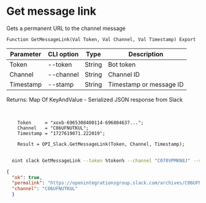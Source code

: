 ﻿---
sidebar_position: 6
---

# Get message link
 Gets a permanent URL to the channel message



`Function GetMessageLink(Val Token, Val Channel, Val Timestamp) Export`

  | Parameter | CLI option | Type | Description |
  |-|-|-|-|
  | Token | --token | String | Bot token |
  | Channel | --channel | String | Channel ID |
  | Timestamp | --stamp | String | Timestamp or message ID |

  
  Returns:  Map Of KeyAndValue - Serialized JSON response from Slack

<br/>




```bsl title="Code example"
    Token     = "xoxb-6965308400114-696804637...";
    Channel   = "C06UFNUTKUL";
    Timestamp = "1727619071.222019";

    Result = OPI_Slack.GetMessageLink(Token, Channel, Timestamp);
```



```sh title="CLI command example"
    
  oint slack GetMessageLink --token %token% --channel "C070VPMKN8J" --stamp "1714146538.221929"

```

```json title="Result"
{
  "ok": true,
  "permalink": "https://openintegrationsgroup.slack.com/archives/C06UFNUTKUL/p1714146538221929",
  "channel": "C06UFNUTKUL"
  }
```
